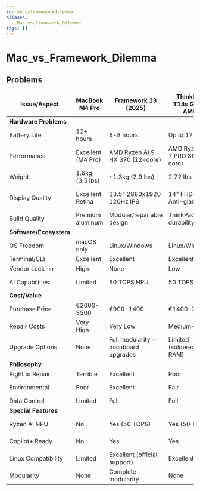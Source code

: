 ```yaml
---
id: macvsframeworkdilemma
aliases:
  - Mac_vs_Framework_Dilemma
tags: []
---
```


# Mac_vs_Framework_Dilemma

## Problems

| Issue/Aspect           | MacBook M4 Pro     | Framework 13 (2025)                  | ThinkPad T14s Gen 6 AMD         | HP EliteBook 865 G11           |
| ---------------------- | ------------------ | ------------------------------------ | ------------------------------- | ------------------------------ |
| **Hardware Problems**  |                    |                                      |                                 |                                |
| Battery Life           | 12+ hours          | 6-8 hours                            | Up to 17 hours                  | 8-10 hours                     |
| Performance            | Excellent (M4 Pro) | AMD Ryzen AI 9 HX 370 (12-core)      | AMD Ryzen AI 7 PRO 360 (8-core) | AMD Ryzen 7 PRO 8840U (8-core) |
| Weight                 | 1.6kg (3.5 lbs)    | ~1.3kg (2.9 lbs)                     | 2.72 lbs                        | ~1.8kg (4 lbs)                 |
| Display Quality        | Excellent Retina   | 13.5" 2880x1920 120Hz IPS            | 14" FHD+ Anti-glare             | 16" WUXGA IPS (1920x1200)      |
| Build Quality          | Premium aluminum   | Modular/repairable design            | ThinkPad durability             | Magnesium chassis              |
| **Software/Ecosystem** |                    |                                      |                                 |                                |
| OS Freedom             | macOS only         | Linux/Windows                        | Linux/Windows                   | Linux/Windows                  |
| Terminal/CLI           | Excellent          | Excellent                            | Excellent                       | Good                           |
| Vendor Lock-in         | High               | None                                 | Low                             | Low                            |
| AI Capabilities        | Limited            | 50 TOPS NPU                          | 50 TOPS NPU                     | Integrated AMD AI              |
| **Cost/Value**         |                    |                                      |                                 |                                |
| Purchase Price         | €2000-3500         | €900-1400                            | €1400-2200                      | €1500-2500                     |
| Repair Costs           | Very High          | Very Low                             | Medium-High                     | Medium                         |
| Upgrade Options        | None               | Full modularity + mainboard upgrades | Limited (soldered RAM)          | Limited                        |
| **Philosophy**         |                    |                                      |                                 |                                |
| Right to Repair        | Terrible           | Excellent                            | Poor                            | Poor                           |
| Environmental          | Poor               | Excellent                            | Fair                            | 75% recycled plastic bezel     |
| Data Control           | Limited            | Full                                 | Full                            | Full                           |
| **Special Features**   |                    |                                      |                                 |                                |
| Ryzen AI NPU           | No                 | Yes (50 TOPS)                        | Yes (50 TOPS)                   | Basic integrated               |
| Copilot+ Ready         | No                 | Yes                                  | Yes                             | Basic AI features              |
| Linux Compatibility    | Limited            | Excellent (official support)         | Excellent                       | Excellent                      |
| Modularity             | None               | Complete modularity                  | None                            | None                           |
